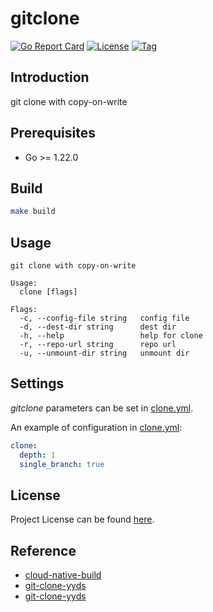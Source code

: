 # gitclone

[![Go Report Card](https://goreportcard.com/badge/github.com/craftslab/gitclone)](https://goreportcard.com/report/github.com/craftslab/gitclone)
[![License](https://img.shields.io/github/license/craftslab/gitclone.svg)](https://github.com/craftslab/gitclone/blob/main/LICENSE)
[![Tag](https://img.shields.io/github/tag/craftslab/gitclone.svg)](https://github.com/craftslab/gitclone/tags)



## Introduction

git clone with copy-on-write



## Prerequisites

- Go >= 1.22.0



## Build

```bash
make build
```



## Usage

```
git clone with copy-on-write

Usage:
  clone [flags]

Flags:
  -c, --config-file string   config file
  -d, --dest-dir string      dest dir
  -h, --help                 help for clone
  -r, --repo-url string      repo url
  -u, --unmount-dir string   unmount dir
```



## Settings

*gitclone* parameters can be set in [clone.yml](https://github.com/craftslab/gitclone/blob/main/clone.yml).

An example of configuration in [clone.yml](https://github.com/craftslab/gitclone/blob/main/clone.yml):

```yaml
clone:
  depth: 1
  single_branch: true
```



## License

Project License can be found [here](LICENSE).



## Reference

- [cloud-native-build](https://docs.cnb.cool/zh/)
- [git-clone-yyds](https://cloud.tencent.com/developer/article/2456809)
- [git-clone-yyds](https://cnb.cool/cnb/cool/git-clone-yyds)
